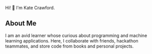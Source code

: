 Hi! 👋 I'm Kate Crawford. 

## About Me

I am an avid learner whose curious about programming and machine learning applications. Here, I collaborate with friends, hackathon teammates, and store code from books and personal projects.
